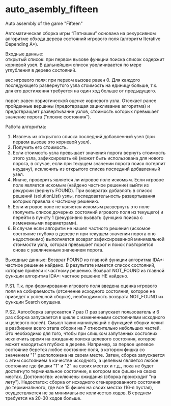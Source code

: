 # auto_asembly_fifteen
Auto assembly of the game "Fifteen"

Автоматическая сборка игры “Пятнашки” основана на рекурсивном алгоритме обхода дерева состояний игрового поля (алгоритм Iterative Depending A*). 

Входные данные:   
  открытый список: при первом вызове функции поиска список содержит корневой узел. В дальнейшем список увеличивается по мере углубления в дерево состояний. 

  вес игрового поля: при первом вызове равен 0. Для каждого последующего развернутого узла стоимость на единицу больше, т.к. для его достижения требуется на один ход больше от предыдущего.

  порог: равен эвристической оценке корневого узла. Отсекает ранее пройденные вершины (предотвращая зацикливание алгоритма) и предотвращает развертывание узлов, стоимость которых превышает значение порога (“плохие состояния”).  

Работа алгоритма:
1.	Извлечь из открытого списка последний добавленный узел (при первом вызове это корневой узел). 
2.	Получить его стоимость. 
3.	Если стоимость узла превышает значения порога вернуть стоимость этого узла, зафиксировать её (может быть использована для нового порога, в случае, если при текущем значении порога поиск потерпит неудачу), исключить из открытого списка последний добавленный узел. 
4.	Иначе, проверить является ли игровое поле искомым. Если игровое поле является искомым (найдено частное решение) выйти из рекурсии (вернуть FOUND). При возвратах добавлять в список решений (solutionList) узлы, последовательность развертывания которых привела к частному решению.
5.	Если игровое поле не является искомым развернуть это поле (получить список дочерних состояний игрового поля из текущего) и перейти в пункту 1 (рекурсивно вызвать функцию поиска с измененными параметрами).
6.	В случае если алгоритм не нашел частного решения (искомое состояние глубоко в дереве и при текущем значении порога оно недостижимо) выполняется возврат зафиксированной минимальной стоимости узла, которая превышает порог и поиск повторяется снова с увеличенным значением порога.

Выходные данные:
Возврат FOUND из главной функции алгоритма IDA*: частное решение найдено. В результате имеется список состояний, которые привели к частному решению.
Возврат NOT_FOUND из главной функции алгоритма IDA*: частное решение НЕ найдено. 

P.S1. Т.к. при формировании игрового поля введена оценка игрового поля на собираемость (отсечение исходного состояния, которое не приведет к успешной сборке), необходимость возврата NOT_FOUND из функции Search опущена.

P.S2. Автосборка запускается 7 раз (1 раз запускает пользователь и 6 раз сборка запускается в цикле с измененными  состояниями исходного и целевого полей). Смысл таких манипуляций с функцией сборки лежит в разбиении всего этапа сборки на 7 относительно небольших частей. Это необходимо для того, чтобы при слишком запутанных состояних исключить время на ожидание поиска целевого состояния, которое может находиться глубоко в дереве. Например, за первое целевое состояние берется любое состояние поля, в котором фишка со значением "1" расположена на своем месте. Затем, сборка запускается с этим состоянием в качестве исходного, а целевым является любое состояние где фишки "1" и "2" на своих местах и т.д., пока не будет достигнуто терминальное состояние, в котором все фишки на своих местах.
Достоинство: исключены ожидания (сборка происходит "на лету").
Недостаток: сборка от исходного сгенерированного состояния до терминального, где все 15 фишек на своих местах (16-я пустая), осуществляется не за минимальное количество ходов. В среднем требуется на 20-30 ходов больше.
